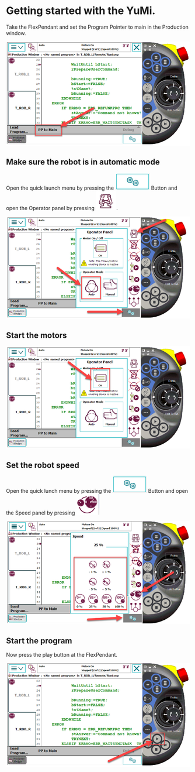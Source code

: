 # Getting started with the YuMi.

Take the FlexPendant and set the Program Pointer to main in the Production window.

![alt text](image/6.png)

## Make sure the robot is in automatic mode

Open the quick launch menu by pressing the ![alt text](image/12.png) Button and open the Operator panel by pressing ![alt text](image/11.png).

![alt text](image/7.png)

## Start the motors

![alt text](image/8.png)

## Set the robot speed

Open the quick lunch menu by pressing the ![alt text](image/12.png)  Button and open the Speed panel by pressing ![alt text](image/13.png)

![alt text](image/9.png)

## Start the program

Now press the play button at the FlexPendant.

![alt text](image/10.png)
